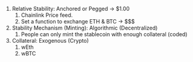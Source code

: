 1. Relative Stability: Anchored or Pegged -> $1.00
   1. Chainlink Price feed.
   2. Set a function to exchange ETH & BTC -> $$$
2. Stability Mechanism (Minting): Algorithmic (Decentralized)
   1. People can only mint the stablecoin with enough collateral (coded)
3. Collateral: Exogenous (Crypto)
   1. wEth
   2. wBTC